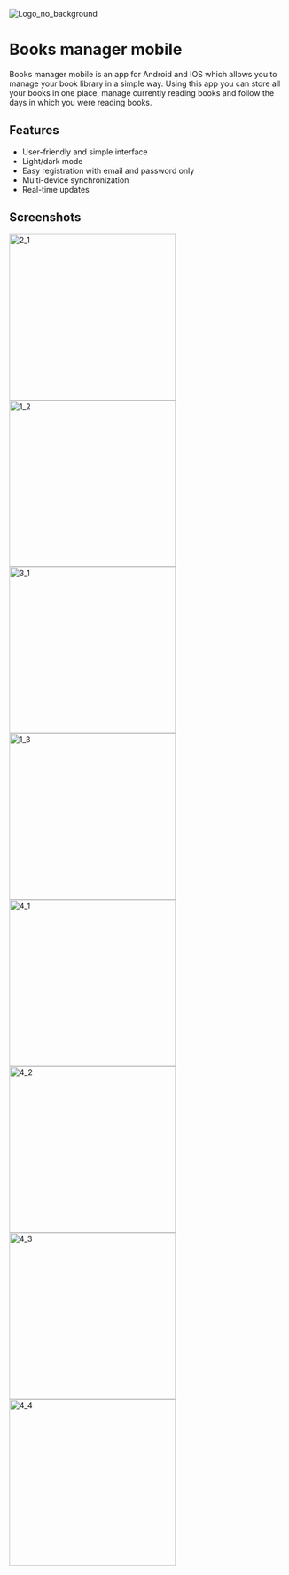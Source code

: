 ![Logo_no_background](https://user-images.githubusercontent.com/72093398/195819297-63db97a8-eedc-4695-a435-a533e01f41c1.png)



# Books manager mobile

Books manager mobile is an app for Android and IOS which allows you to manage your book library in a simple way.
Using this app you can store all your books in one place, manage currently reading books and follow the days in which you were reading books.




## Features

- User-friendly and simple interface
- Light/dark mode
- Easy registration with email and password only
- Multi-device synchronization
- Real-time updates


## Screenshots

<img width="300" alt="2_1" src="https://user-images.githubusercontent.com/72093398/202563816-2b5c993f-99a9-4d9e-9282-19ba61850371.png"><img width="300" alt="1_2" src="https://user-images.githubusercontent.com/72093398/202564008-68a80196-d008-4800-994f-ebbe62cf745c.png">
<img width="300" alt="3_1" src="https://user-images.githubusercontent.com/72093398/202564268-01ba7cb0-12a5-4d8e-b072-4662be4280a1.png"><img width="300" alt="1_3" src="https://user-images.githubusercontent.com/72093398/202564312-de9b4114-fa08-43c7-88ae-e428b8740bc3.png">
<img width="300" alt="4_1" src="https://user-images.githubusercontent.com/72093398/202564431-4a06db56-6072-44b1-a1aa-8dceac564c4f.png"><img width="300" alt="4_2" src="https://user-images.githubusercontent.com/72093398/202564460-4a80c6de-3a76-4a13-98c2-90ec5cae8f69.png">
<img width="300" alt="4_3" src="https://user-images.githubusercontent.com/72093398/202564736-b80bb667-3398-40ee-ab60-beaf7993a1a1.png"><img width="300" alt="4_4" src="https://user-images.githubusercontent.com/72093398/202564768-858b19b6-6aac-44cf-a74f-0982e8ffa2e7.png">

